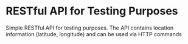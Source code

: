 # RESTful API for Testing Purposes

Simple RESTful API for testing purposes. The API contains location information (latitude, longitude) and can be used via HTTP commands

